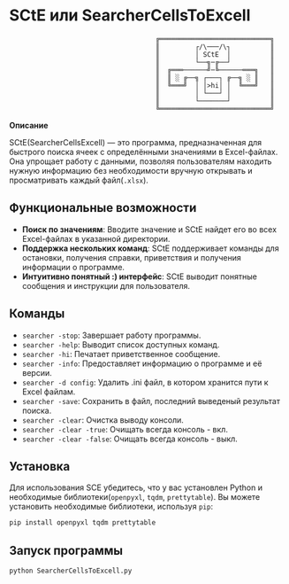 # SCtE или SearcherCellsToExcell

```
                                     ╔════════════════════════════╗
                                     ║         ┌/\───/\┐          ║
                                     ║         │ SCtE  │          ║
                                     ║         └──╗─╔──┘          ║
                                     ║  ╔═══──────╝─╚──────═══╗   ║
                                     ║  ║ ░ ╔──╗ ┌───┐ ╔──╗ ░ ║   ║
                                     ║  ╚═══╝  │ │>hi│ │  ╚═══╝   ║
                                     ║         │ └───┘ │          ║
                                     ║         └───────┘          ║
                                     ╚════════════════════════════╝
```

**Описание**  

SCtE(SearcherCellsExcell) — это программа, предназначенная для быстрого поиска ячеек с определёнными значениями в Excel-файлах. Она упрощает работу с данными, позволяя пользователям находить нужную информацию без необходимости вручную открывать и просматривать каждый файл(`.xlsx`).

## Функциональные возможности
- **Поиск по значениям**: Вводите значение и SCtE найдет его во всех Excel-файлах в указанной директории.
- **Поддержка нескольких команд**: SCtE поддерживает команды для остановки, получения справки, приветствия и получения информации о программе.
- **Интуитивно понятный :) интерфейс**: SCtE выводит понятные сообщения и инструкции для пользователя.

## Команды
- `searcher -stop`: Завершает работу программы.
- `searcher -help`: Выводит список доступных команд.
- `searcher -hi`: Печатает приветственное сообщение.
- `searcher -info`: Предоставляет информацию о программе и её версии.
- `searcher -d config`: Удалить .ini файл, в котором хранится пути к Excel файлам.
- `searcher -save`: Сохранить в файл, последний выведеный результат поиска.
- `searcher -clear`: Очистка выводу консоли.
- `searcher -clear -true`: Очищать всегда консоль - вкл.
- `searcher -clear -false`: Очищать всегда консоль - выкл. 

## Установка
Для использования SCE убедитесь, что у вас установлен Python и необходимые библиотеки(`openpyxl`, `tqdm`, `prettytable`). Вы можете установить необходимые библиотеки, используя `pip`:

```bash
pip install openpyxl tqdm prettytable
```

## Запуск программы
```bash
python SearcherCellsToExcell.py
```